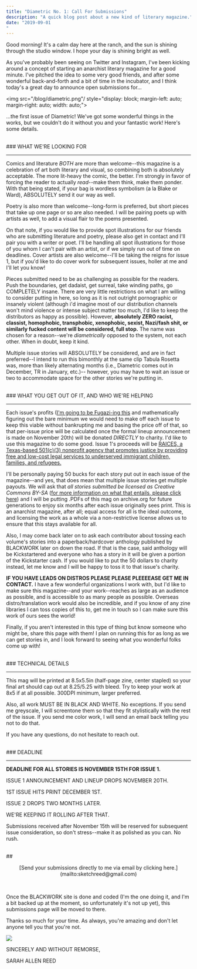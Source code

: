 ```yaml
---
title: "Diametric No. 1: Call For Submissions"
description: "A quick blog post about a new kind of literary magazine."
date: "2019-09-01
"
---
```


Good morning! It's a calm day here at the ranch, and the sun is shining through the studio window. I hope your day is shining bright as well.

As you've probably been seeing on Twitter and Instagram, I've been kicking around a concept of starting an anarchist literary magazine for a good minute. I've pitched the idea to some very good friends, and after some wonderful back-and-forth and a bit of time in the incubator, and I think today's a great day to announce open submissions for...

<img src="/blog/diametric.png"/ style="display: block; margin-left: auto; margin-right: auto; width: auto;">

...the first issue of Diametric! We've got some wonderful things in the works, but we couldn't do it without you and your fantastic work! Here's some details.

<br/>
### WHAT WE'RE LOOKING FOR
<hr/>

Comics and literature _BOTH_ are more than welcome--this magazine is a celebration of art both literary and visual, so combining both is absolutely acceptable. The more lit-heavy the comic, the better. I'm strongly in favor of forcing the reader to actually _read_--make them think, make them ponder. With that being stated, if your bag is wordless symbolism (a la Blake or Ward), ABSOLUTELY send it our way as well.

Poetry is also more than welcome--long-form is preferred, but short pieces that take up one page or so are also needed. I will be pairing poets up with artists as well, to add a visual flair to the poems presented.

On that note, if you would like to provide spot illustrations for our friends who are submitting literature and poetry, please also get in contact and I'll pair you with a writer or poet. I'll be handling all spot illustrations for those of you whom I can't pair with an artist, or if we simply run out of time on deadlines. Cover artists are also welcome--I'll be taking the reigns for issue 1, but if you'd like to do cover work for subsequent issues, holler at me and I'll let you know!

Pieces submitted need to be as challenging as possible for the readers. Push the boundaries, get dadaist, get surreal, take winding paths, go COMPLETELY insane. There are very little restrictions on what I am willing to consider putting in here, so long as it is not outright pornographic or insanely violent (although i'd imagine most of our distribution channels won't mind violence or intense subject matter too much, I'd like to keep the distributors as happy as possible). However, __absolutely ZERO racist, classist, homophobic, transphobic, xenophobic, sexist, Nazi/fash shit, or similarly fucked content will be considered, full stop.__ The name was chosen for a reason--we're _diametrically_ opposed to the system, not each other. When in doubt, keep it kind.

Multiple issue stories will ABSOLUTELY be considered, and are in fact preferred--I intend to run this bimonthly at the same clip Tabula Rosetta was, more than likely alternating months (i.e., Diametric comes out in December, TR in January, etc.)-- however, you may have to wait an issue or two to accommodate space for the other stories we're putting in.

<br/>
### WHAT YOU GET OUT OF IT, AND WHO WE'RE HELPING
<hr/>

Each issue's profits ([I'm going to be Fugazi-ing this](https://en.wikipedia.org/wiki/Fugazi#Business_practices) and mathematically figuring out the bare minimum we would need to make off each issue to keep this viable without bankrupting me and basing the price off of that, so that per-issue price will be calculated once the formal lineup announcement is made on November 20th) will be donated _DIRECTLY_ to charity. I'd like to use this magazine to do some good. Issue 1's proceeds will be [RAICES, a Texas-based 501(c)(3) nonprofit agency that promotes justice by providing free and low-cost legal services to underserved immigrant children, families, and refugees.](https://www.raicestexas.org/?rd=anp)

I'll be personally paying 50 bucks for each story put out in each issue of the magazine--and yes, that does mean that multiple issue stories get multiple payouts. We will ask that _all stories submitted be licensed as Creative Commons BY-SA_ ([for more information on what that entails, please click here](https://creativecommons.org/licenses/by-sa/4.0/legalcode)) and I will be putting .PDFs of this mag on archive.org for future generations to enjoy six months after each issue originally sees print. This is an anarchist magazine, after all; equal access for all is the ideal outcome, and licensing the work as a whole via a non-restrictive license allows us to ensure that this stays available for all.

Also, I may come back later on to ask each contributor about tossing each volume's stories into a paperback/hardcover anthology published by BLACKWORK later on down the road. If that is the case, said anthology will be Kickstartered and everyone who has a story in it will be given a portion of the Kickstarter cash. If you would like to put the 50 dollars to charity instead, let me know and I will be happy to toss it to that issue's charity.

__IF YOU HAVE LEADS ON DISTROS PLEASE PLEASE PLEEEEASE GET ME IN CONTACT.__ I have a few wonderful organizations I work with, but I'd like to make sure this magazine--and your work--reaches as large as an audience as possible, and is accessible to as many people as possible. Overseas distro/translation work would also be incredible, and if you know of any zine libraries I can toss copies of this to, get me in touch so I can make sure this work of ours sees the world!

Finally, if you aren't interested in this type of thing but know someone who might be, share this page with them! I plan on running this for as long as we can get stories in, and I look forward to seeing what you wonderful folks come up with!

<br/>
### TECHNICAL DETAILS
<hr/>

This mag will be printed at 8.5x5.5in (half-page zine, center stapled) so your final art should cap out at 8.25/5.25 with bleed. Try to keep your work at 8x5 if at all possible. 300DPI minimum, larger preferred.

Also, all work MUST BE IN BLACK AND WHITE. No exceptions. If you send me greyscale, I will screentone them so that they fit stylistically with the rest of the issue. If you send me color work, I will send an email back telling you not to do that.

If you have any questions, do not hesitate to reach out.

<br/>
### DEADLINE
<hr/>

__DEADLINE FOR ALL STORIES IS NOVEMBER 15TH FOR ISSUE 1.__

ISSUE 1 ANNOUNCEMENT AND LINEUP DROPS NOVEMBER 20TH.

1ST ISSUE HITS PRINT DECEMBER 1ST.

ISSUE 2 DROPS TWO MONTHS LATER.

WE'RE KEEPING IT ROLLING AFTER THAT.

Submissions received after November 15th will be reserved for subsequent issue consideration, so don't stress--make it as polished as you can. No rush.

<br/>
## <p style="text-align: center;"> [Send your submissions directly to me via email by clicking here.](mailto:sketchreed@gmail.com) </p>
<br/>

Once the BLACKWORK site is done and coded (I'm the one doing it, and I'm a bit backed up at the moment, so unfortunately it's not up yet), this submissions page will be moved to there.

Thanks so much for your time. As always, you're amazing and don't let anyone tell you that you're not.


<img src="/signature.png"/>

SINCERELY AND WITHOUT REMORSE,

SARAH ALLEN REED
